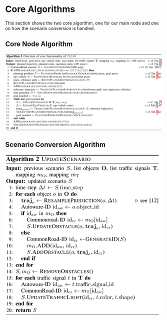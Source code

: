 # Core Algorithms
This section shows the two core algorithm, one for our main node and one on how the scenario conversion is handled.



## Core Node Algorithm
![Core Node Algorithm](assets/algorithm_core.png)


## Scenario Conversion Algorithm
![Scenario Conversion Algorithm](assets/scenario_conversion_alg.png)